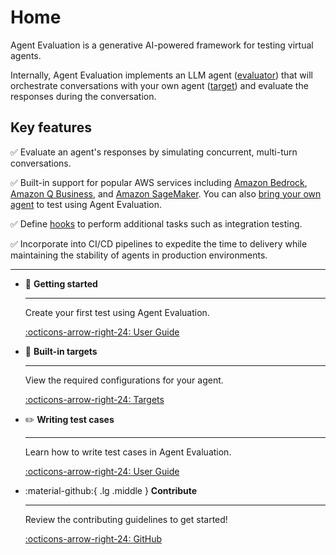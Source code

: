 # Home

Agent Evaluation is a generative AI-powered framework for testing virtual agents.

Internally, Agent Evaluation implements an LLM agent ([evaluator](evaluators/index.md)) that will orchestrate conversations with your own agent ([target](targets/index.md)) and evaluate the responses during the conversation.

## Key features

✅ Evaluate an agent's responses by simulating concurrent, multi-turn conversations.

✅ Built-in support for popular AWS services including [Amazon Bedrock](https://aws.amazon.com/bedrock/), [Amazon Q Business](https://aws.amazon.com/q/business/), and [Amazon SageMaker](https://aws.amazon.com/sagemaker/). You can also [bring your own agent](targets/custom_targets.md) to test using Agent Evaluation.

✅ Define [hooks](hooks.md) to perform additional tasks such as integration testing.

✅ Incorporate into CI/CD pipelines to expedite the time to delivery while maintaining the stability of agents in production environments.

---

<div class="grid cards" markdown>

-   🚀 __Getting started__

    ---

    Create your first test using Agent Evaluation.

    [:octicons-arrow-right-24: User Guide](user_guide.md#getting-started)

-   🎯 __Built-in targets__

    ---

    View the required configurations for your agent.

    [:octicons-arrow-right-24: Targets](targets/index.md)

-   ✏️ __Writing test cases__

    ---

    Learn how to write test cases in Agent Evaluation.

    [:octicons-arrow-right-24: User Guide](user_guide.md#writing-test-cases)

-   :material-github:{ .lg .middle } __Contribute__

    ---
    Review the contributing guidelines to get started!

    [:octicons-arrow-right-24: GitHub](https://github.com/awslabs/agent-evaluation/blob/main/CONTRIBUTING.md)


</div>